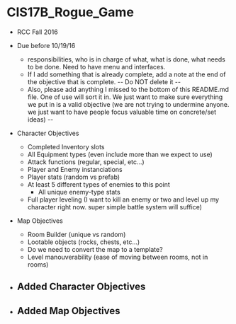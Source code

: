 # CIS17B_Rogue_Game
* RCC Fall 2016
* Due before 10/19/16 
  - responsibilities, who is in charge of what, what is done, what needs to be done. Need to have menu and interfaces.
  - If I add something that is already complete, add a note at the end of the objective that is complete. -- Do NOT delete it --
  - Also, please add anything I missed to the bottom of this README.md file. One of use will sort it in. We just want to make sure everything we put in is a valid objective (we are not trying to undermine anyone. we just want to have people focus valuable time on concrete/set ideas) --
  
* Character Objectives
  - Completed Inventory slots
  - All Equipment types (even include more than we expect to use)
  - Attack functions (regular, special, etc...)
  - Player and Enemy instanciations
  - Player stats (random vs prefab)
  - At least 5 different types of enemies to this point
    - All unique enemy-type stats
  - Full player leveling (I want to kill an enemy or two and level up my character right now. super simple battle system will suffice)

* Map Objectives
  - Room Builder (unique vs random)
  - Lootable objects (rocks, chests, etc...)
  - Do we need to convert the map to a template?
  - Level manouverability (ease of moving between rooms, not in rooms)
  
* Added Character Objectives
  - 

* Added Map Objectives
  - 
